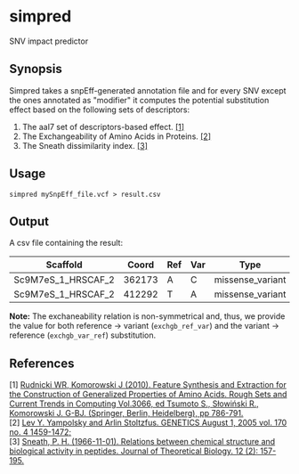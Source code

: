 # simpred

SNV impact predictor

## Synopsis
Simpred takes a snpEff-generated annotation file and for every SNV except the ones annotated as "modifier" it computes the potential substitution effect based on the following sets of descriptors:

1. The aaI7 set of descriptors-based effect. [[1]](#1) 
2. The Exchangeability of Amino Acids in Proteins. [[2]](#2) 
3. The Sneath dissimilarity index. [[3]](#3)

## Usage

```simpred mySnpEff_file.vcf > result.csv```

## Output

A csv file containing the result:

Scaffold | Coord | Ref | Var | Type | Effect | Transcript | Ref_aa | Coord_aa | Var_aa | Ref_aa_abbrev | Var_aa_abbrev | aaI7 | exchgb_ref_var | exchgb_var_ref | sneath_dissim
-------- | ----- | --- | --- | ---- | ------ | ---------- | ------ | -------- | ------ | ------------- | ------------- | ---- | -------------- | -------------- | -------------
Sc9M7eS_1_HRSCAF_2 | 362173 | A | C | missense_variant | MODERATE | mRNA20769 | Ile | 46 | Leu | I | L | 0.05 | 0.52 | 0.34 | 0.11
Sc9M7eS_1_HRSCAF_2 | 412292 | T | A | missense_variant | MODERATE | mRNA20769 | Asp | 163 | Glu | D | E | 0.16 | 0.16 | 0.46 | 0.16

**Note:** The exchaneability relation is non-symmetrical and, thus, we provide the value for both reference -> variant (`exchgb_ref_var`) and the variant -> reference (`exchgb_var_ref`) substitution.

## References
<a id="1">[1]</a> [Rudnicki WR, Komorowski J (2010). Feature Synthesis and Extraction for the Construction of Generalized Properties of Amino Acids. Rough Sets and Current Trends in Computing Vol.3066, ed Tsumoto S., Słowiński R., Komorowski J. G-BJ. (Springer, Berlin, Heidelberg), pp 786-791.](https://www.researchgate.net/publication/220801316_Feature_Synthesis_and_Extraction_for_the_Construction_of_Generalized_Properties_of_Amino_Acids)  
<a id="2">[2]</a> [Lev Y. Yampolsky and Arlin Stoltzfus. GENETICS August 1, 2005 vol. 170 no. 4 1459-1472;](https://doi.org/10.1534/genetics.104.039107)  
<a id="3">[3]</a> [Sneath, P. H. (1966-11-01). Relations between chemical structure and biological activity in peptides. Journal of Theoretical Biology. 12 (2): 157-195.](https://doi.org/10.1016/0022-5193(66)90112-3)  